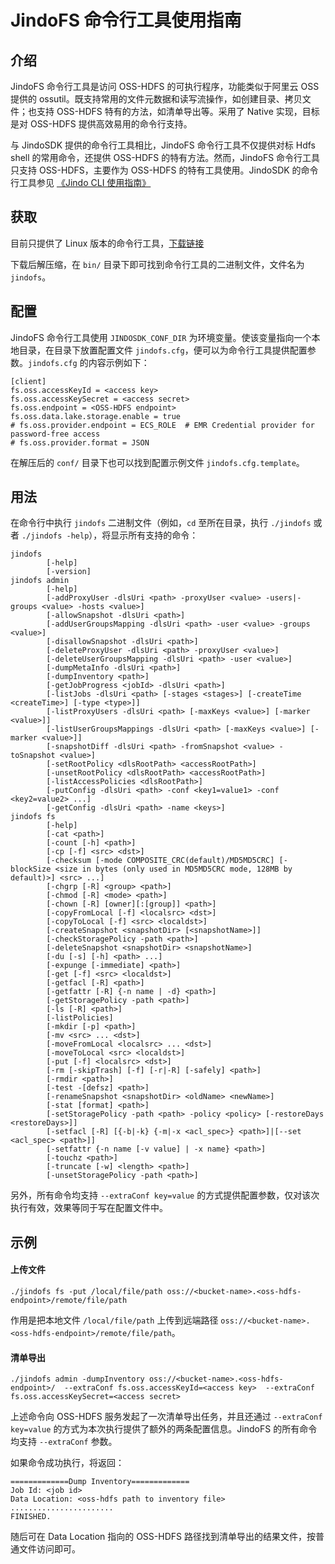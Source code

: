 # JindoFS 命令行工具使用指南

## 介绍

JindoFS 命令行工具是访问 OSS-HDFS 的可执行程序，功能类似于阿里云 OSS 提供的 ossutil。既支持常用的文件元数据和读写流操作，如创建目录、拷贝文件；也支持 OSS-HDFS 特有的方法，如清单导出等。采用了 Native 实现，目标是对 OSS-HDFS 提供高效易用的命令行支持。

与 JindoSDK 提供的命令行工具相比，JindoFS 命令行工具不仅提供对标 Hdfs shell 的常用命令，还提供 OSS-HDFS 的特有方法。然而，JindoFS 命令行工具只支持 OSS-HDFS，主要作为 OSS-HDFS 的特有工具使用。JindoSDK 的命令行工具参见 [《Jindo CLI 使用指南》](../jindosdk/jindosdk_cli_options.md)

## 获取

目前只提供了 Linux 版本的命令行工具，[下载链接](https://jindodata-binary.oss-cn-shanghai.aliyuncs.com/release/6.2.5/jindofs-sdk-6.2.5-linux.tar.gz)

下载后解压缩，在 `bin/` 目录下即可找到命令行工具的二进制文件，文件名为 `jindofs`。

## 配置

JindoFS 命令行工具使用 `JINDOSDK_CONF_DIR` 为环境变量。使该变量指向一个本地目录，在目录下放置配置文件 `jindofs.cfg`，便可以为命令行工具提供配置参数。`jindofs.cfg` 的内容示例如下：
```text
[client]
fs.oss.accessKeyId = <access key>
fs.oss.accessKeySecret = <access secret>
fs.oss.endpoint = <OSS-HDFS endpoint>
fs.oss.data.lake.storage.enable = true
# fs.oss.provider.endpoint = ECS_ROLE  # EMR Credential provider for password-free access
# fs.oss.provider.format = JSON
```

在解压后的 `conf/` 目录下也可以找到配置示例文件 `jindofs.cfg.template`。

## 用法

在命令行中执行 `jindofs` 二进制文件（例如，`cd` 至所在目录，执行 `./jindofs` 或者 `./jindofs -help`），将显示所有支持的命令：
```shell
jindofs
        [-help]
        [-version]
jindofs admin
        [-help]
        [-addProxyUser -dlsUri <path> -proxyUser <value> -users|-groups <value> -hosts <value>] 
        [-allowSnapshot -dlsUri <path>]
        [-addUserGroupsMapping -dlsUri <path> -user <value> -groups <value>]
        [-disallowSnapshot -dlsUri <path>]
        [-deleteProxyUser -dlsUri <path> -proxyUser <value>]
        [-deleteUserGroupsMapping -dlsUri <path> -user <value>]
        [-dumpMetaInfo -dlsUri <path>]
        [-dumpInventory <path>]
        [-getJobProgress <jobId> -dlsUri <path>]
        [-listJobs -dlsUri <path> [-stages <stages>] [-createTime <createTime>] [-type <type>]]
        [-listProxyUsers -dlsUri <path> [-maxKeys <value>] [-marker <value>]]
        [-listUserGroupsMappings -dlsUri <path> [-maxKeys <value>] [-marker <value>]]
        [-snapshotDiff -dlsUri <path> -fromSnapshot <value> -toSnapshot <value>]
        [-setRootPolicy <dlsRootPath> <accessRootPath>]
        [-unsetRootPolicy <dlsRootPath> <accessRootPath>]
        [-listAccessPolicies <dlsRootPath>]
        [-putConfig -dlsUri <path> -conf <key1=value1> -conf <key2=value2> ...]
        [-getConfig -dlsUri <path> -name <keys>]
jindofs fs
        [-help]
        [-cat <path>]
        [-count [-h] <path>]
        [-cp [-f] <src> <dst>]
        [-checksum [-mode COMPOSITE_CRC(default)/MD5MD5CRC] [-blockSize <size in bytes (only used in MD5MD5CRC mode, 128MB by default)>] <src> ...]
        [-chgrp [-R] <group> <path>]
        [-chmod [-R] <mode> <path>]
        [-chown [-R] [owner][:[group]] <path>]
        [-copyFromLocal [-f] <localsrc> <dst>]
        [-copyToLocal [-f] <src> <localdst>]
        [-createSnapshot <snapshotDir> [<snapshotName>]]
        [-checkStoragePolicy -path <path>]
        [-deleteSnapshot <snapshotDir> <snapshotName>]
        [-du [-s] [-h] <path> ...]
        [-expunge [-immediate] <path>]
        [-get [-f] <src> <localdst>]
        [-getfacl [-R] <path>]
        [-getfattr [-R] {-n name | -d} <path>]
        [-getStoragePolicy -path <path>]
        [-ls [-R] <path>]
        [-listPolicies]
        [-mkdir [-p] <path>]
        [-mv <src> ... <dst>]
        [-moveFromLocal <localsrc> ... <dst>]
        [-moveToLocal <src> <localdst>]
        [-put [-f] <localsrc> <dst>]
        [-rm [-skipTrash] [-f] [-r|-R] [-safely] <path>]
        [-rmdir <path>]
        [-test -[defsz] <path>]
        [-renameSnapshot <snapshotDir> <oldName> <newName>]
        [-stat [format] <path>]
        [-setStoragePolicy -path <path> -policy <policy> [-restoreDays <restoreDays>]]
        [-setfacl [-R] [{-b|-k} {-m|-x <acl_spec>} <path>]|[--set <acl_spec> <path>]]
        [-setfattr {-n name [-v value] | -x name} <path>]
        [-touchz <path>]
        [-truncate [-w] <length> <path>]
        [-unsetStoragePolicy -path <path>]
```

另外，所有命令均支持 `--extraConf key=value` 的方式提供配置参数，仅对该次执行有效，效果等同于写在配置文件中。

## 示例

#### 上传文件

```shell
./jindofs fs -put /local/file/path oss://<bucket-name>.<oss-hdfs-endpoint>/remote/file/path
```

作用是把本地文件 `/local/file/path` 上传到远端路径 `oss://<bucket-name>.<oss-hdfs-endpoint>/remote/file/path`。

#### 清单导出

```shell
./jindofs admin -dumpInventory oss://<bucket-name>.<oss-hdfs-endpoint>/  --extraConf fs.oss.accessKeyId=<access key>  --extraConf fs.oss.accessKeySecret=<access secret>
```

上述命令向 OSS-HDFS 服务发起了一次清单导出任务，并且还通过 `--extraConf key=value` 的方式为本次执行提供了额外的两条配置信息。JindoFS 的所有命令均支持 `--extraConf` 参数。

如果命令成功执行，将返回：
```shell
=============Dump Inventory=============
Job Id: <job id>
Data Location: <oss-hdfs path to inventory file>
.......................
FINISHED.
```

随后可在 Data Location 指向的 OSS-HDFS 路径找到清单导出的结果文件，按普通文件访问即可。
